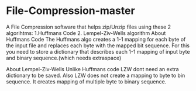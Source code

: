 # File-Compression-master
 A File Compression software that helps zip/Unzip files using these 2 algorihtms:
1.Huffmans Code
2. Lempel-Ziv-Wells algorithm
About Huffmans Code
The Huffmans algo creates a 1-1 mapping for each byte of the input file and replaces each byte with the mapped bit sequence. For this you need to store a dictionary that describes each 1-1 mapping of input byte and binary sequence.(which needs extraspace)

About Lempel-Ziv-Wells
Unlike Huffmans code LZW dont need an extra dictionary to be saved. Also LZW does not create a mapping to byte to bin sequence. It creates mapping of multiple byte to binary sequence.
